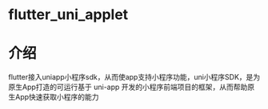 # flutter_uni_applet

# 介绍

flutter接入uniapp小程序sdk，从而使app支持小程序功能，uni小程序SDK，是为原生App打造的可运行基于 uni-app 开发的小程序前端项目的框架，从而帮助原生App快速获取小程序的能力